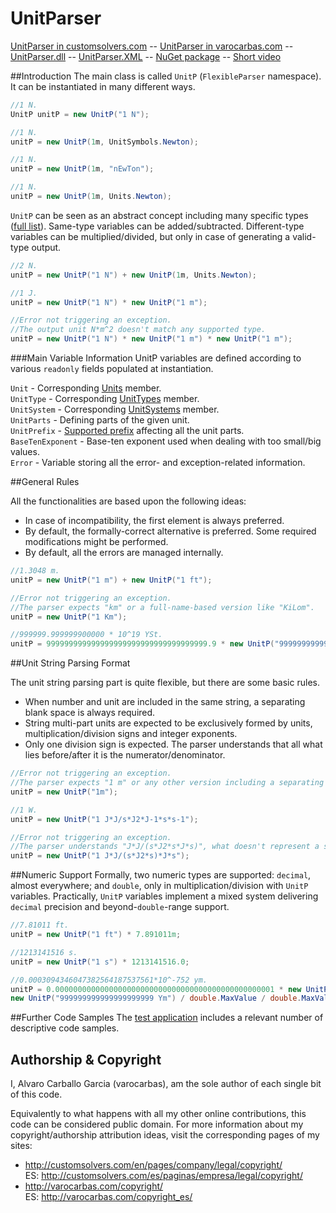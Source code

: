 # UnitParser 

 [UnitParser in customsolvers.com](http://customsolvers.com/unit_parser/) -- [UnitParser in varocarbas.com](http://varocarbas.com/unit_parser_code/) -- [UnitParser.dll](http://customsolvers.com/downloads/flexible_parser/unit_parser/) -- [UnitParser.XML](https://github.com/varocarbas/FlexibleParser/tree/master/all_comments/UnitParser.XML) -- [NuGet package](https://www.nuget.org/packages/UnitParser/) -- [Short video](https://www.youtube.com/watch?v=8LJptIg3Z4Y&feature=youtu.be)

##Introduction
The main class is called ```UnitP``` (```FlexibleParser``` namespace). It can be instantiated in many different ways.

```C#
//1 N.
UnitP unitP = new UnitP("1 N"); 

//1 N.
unitP = new UnitP(1m, UnitSymbols.Newton);

//1 N.
unitP = new UnitP(1m, "nEwTon");

//1 N.
unitP = new UnitP(1m, Units.Newton);
```

```UnitP``` can be seen as an abstract concept including many specific types ([full list](https://github.com/varocarbas/FlexibleParser/blob/master/all_code/UnitParser/Source/Keywords/Public/Keywords_Public_Types.cs)). Same-type variables can be added/subtracted. Different-type variables can be multiplied/divided, but only in case of generating a valid-type output.

```C#
//2 N.
unitP = new UnitP("1 N") + new UnitP(1m, Units.Newton);

//1 J.
unitP = new UnitP("1 N") * new UnitP("1 m");

//Error not triggering an exception. 
//The output unit N*m^2 doesn't match any supported type.
unitP = new UnitP("1 N") * new UnitP("1 m") * new UnitP("1 m"); 
```

###Main Variable Information
UnitP variables are defined according to various ```readonly``` fields populated at instantiation.

```Unit``` - Corresponding [Units](https://github.com/varocarbas/FlexibleParser/blob/master/all_code/UnitParser/Source/Keywords/Public/Units/Keywords_Public_Units_Names.cs) member.<br>
```UnitType``` - Corresponding [UnitTypes](https://github.com/varocarbas/FlexibleParser/blob/master/all_code/UnitParser/Source/Keywords/Public/Keywords_Public_Types.cs) member.<br>
```UnitSystem``` - Corresponding [UnitSystems](https://github.com/varocarbas/FlexibleParser/blob/master/all_code/UnitParser/Source/Keywords/Public/Keywords_Public_Miscellaneous.cs) member.<br>
```UnitParts``` - Defining parts of the given unit.<br>
```UnitPrefix``` - [Supported prefix](https://github.com/varocarbas/FlexibleParser/blob/master/all_code/UnitParser/Source/Keywords/Public/Keywords_Public_Prefixes.cs) affecting all the unit parts.<br>
```BaseTenExponent``` - Base-ten exponent used when dealing with too small/big values.<br>
```Error``` - Variable storing all the error- and exception-related information.

##General Rules

All the functionalities are based upon the following ideas:
- In case of incompatibility, the first element is always preferred.
- By default, the formally-correct alternative is preferred. Some required modifications might be performed.
- By default, all the errors are managed internally.

```C#
//1.3048 m.
unitP = new UnitP("1 m") + new UnitP("1 ft"); 

//Error not triggering an exception. 
//The parser expects "km" or a full-name-based version like "KiLom".
unitP = new UnitP("1 Km"); 

//999999.999999900000 * 10^19 YSt.
unitP = 999999999999999999999999999999999999.9 * new UnitP("9999999999999 St"); 
```

##Unit String Parsing Format

The unit string parsing part is quite flexible, but there are some basic rules.
- When number and unit are included in the same string, a separating blank space is always required.
- String multi-part units are expected to be exclusively formed by units, multiplication/division signs and integer exponents.
- Only one division sign is expected. The parser understands that all what lies before/after it is the numerator/denominator.

```C#
//Error not triggering an exception. 
//The parser expects "1 m" or any other version including a separating blank space.
unitP = new UnitP("1m"); 

//1 W.
unitP = new UnitP("1 J*J/s*J2*J-1*s*s-1");

//Error not triggering an exception. 
//The parser understands "J*J/(s*J2*s*J*s)", what doesn't represent a supported type.
unitP = new UnitP("1 J*J/(s*J2*s)*J*s");
```

##Numeric Support
Formally, two numeric types are supported: ```decimal```, almost everywhere; and ```double```, only in multiplication/division with ```UnitP``` variables. Practically, ```UnitP``` variables implement a mixed system delivering ```decimal``` precision and beyond-```double```-range support. 

```C#
//7.81011 ft.
unitP = new UnitP("1 ft") * 7.891011m;

//1213141516 s.
unitP = new UnitP("1 s") * 1213141516.0;

//0.0003094346047382564187537561*10^-752 ym.
unitP = 0.0000000000000000000000000000000000000000000000001 * new UnitP(0.000000000000000000001m, "ym2") / 
new UnitP("999999999999999999999 Ym") / double.MaxValue / double.MaxValue; 
```

##Further Code Samples
The [test application](https://github.com/varocarbas/FlexibleParser/blob/master/all_code/Test/Program.cs) includes a relevant number of descriptive code samples. 

## Authorship & Copyright

I, Alvaro Carballo Garcia (varocarbas), am the sole author of each single bit of this code.

Equivalently to what happens with all my other online contributions, this code can be considered public domain. For more information about my copyright/authorship attribution ideas, visit the corresponding pages of my sites:
- http://customsolvers.com/en/pages/company/legal/copyright/<br/> 
ES: http://customsolvers.com/es/paginas/empresa/legal/copyright/
- http://varocarbas.com/copyright/<br/>ES: http://varocarbas.com/copyright_es/

